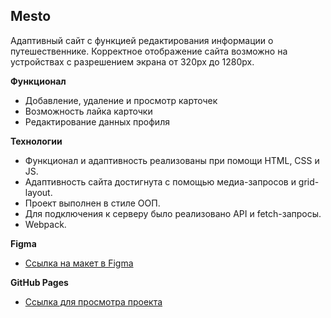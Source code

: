 ## Mesto

Адаптивный сайт с функцией редактирования информации о путешественнике.
Корректное отображение сайта возможно на устройствах с разрешением экрана от 320px до 1280px.

**Функционал**

* Добавление, удаление и просмотр карточек
* Возможность лайка карточки
* Редактирование данных профиля

**Технологии**

* Функционал и адаптивность реализованы при помощи HTML, CSS и JS.
* Адаптивность сайта достигнута с помощью медиа-запросов и grid-layout.
* Проект выполнен в стиле ООП.
* Для подключения к серверу было реализовано API и fetch-запросы.
* Webpack.

**Figma**

* [Ссылка на макет в Figma](https://www.figma.com/file/2cn9N9jSkmxD84oJik7xL7/JavaScript.-Sprint-4?node-id=0%3A1)


**GitHub Pages**

* [Ссылка для просмотра проекта](https://jenflower.github.io/mesto/)
